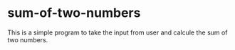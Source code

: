 # sum-of-two-numbers
This is a simple program to take the input from user and calcule the sum of two numbers.
